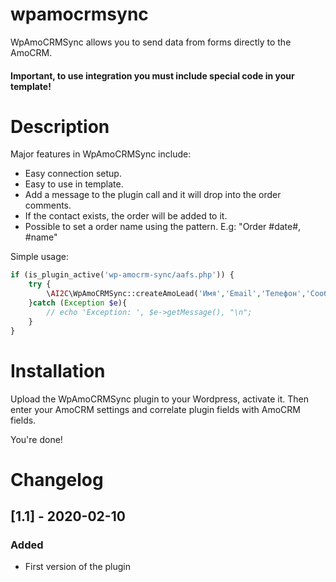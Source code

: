 # wpamocrmsync
WpAmoCRMSync allows you to send data from forms directly to the AmoCRM.

#### Important, to use integration you must include special code in your template!

# Description

Major features in WpAmoCRMSync include:

* Easy connection setup.
* Easy to use in template.
* Add a message to the plugin call and it will drop into the order comments.
* If the contact exists, the order will be added to it.
* Possible to set a order name using the pattern. E.g: "Order #date#, #name"

Simple usage:
```php
if (is_plugin_active('wp-amocrm-sync/aafs.php')) {
    try {
        \AI2C\WpAmoCRMSync::createAmoLead('Имя','Email','Телефон','Сообщение');
    }catch (Exception $e){
        // echo 'Exception: ', $e->getMessage(), "\n";
    }
}
```
# Installation

Upload the WpAmoCRMSync plugin to your Wordpress, activate it. Then enter your AmoCRM settings and correlate plugin fields with AmoCRM fields.

You're done!

# Changelog

## [1.1] - 2020-02-10

### Added

- First version of the plugin
